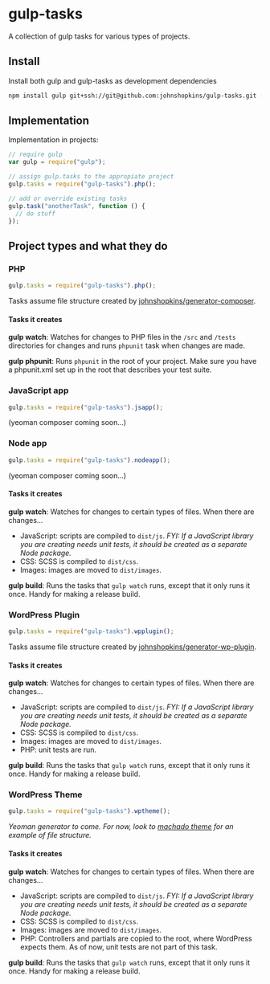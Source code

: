 # gulp-tasks

A collection of gulp tasks for various types of projects.

## Install

Install both gulp and gulp-tasks as development dependencies

```bash
npm install gulp git+ssh://git@github.com:johnshopkins/gulp-tasks.git --save-dev
```

## Implementation

Implementation in projects:

```javascript
// require gulp
var gulp = require("gulp");

// assign gulp.tasks to the appropiate project
gulp.tasks = require("gulp-tasks").php();

// add or override existing tasks
gulp.task("anotherTask", function () {
  // do stuff
});
```

## Project types and what they do

### PHP

```javascript
gulp.tasks = require("gulp-tasks").php();
```

Tasks assume file structure created by [johnshopkins/generator-composer](https://github.com/johnshopkins/generator-composer).

#### Tasks it creates

__gulp watch__: Watches for changes to PHP files in the `/src` and `/tests` directories for changes and runs `phpunit` task when changes are made.

__gulp phpunit__: Runs `phpunit` in the root of your project. Make sure you have a phpunit.xml set up in the root that describes your test suite.


### JavaScript app

```javascript
gulp.tasks = require("gulp-tasks").jsapp();
```

(yeoman composer coming soon...)


### Node app

```javascript
gulp.tasks = require("gulp-tasks").nodeapp();
```

(yeoman composer coming soon...)

#### Tasks it creates

__gulp watch__: Watches for changes to certain types of files. When there are changes...

- JavaScript: scripts are compiled to `dist/js`. _FYI: If a JavaScript library you are creating needs unit tests, it should be created as a separate Node package._
- CSS: SCSS is compiled to `dist/css`.
- Images: images are moved to `dist/images`.

__gulp build__: Runs the tasks that `gulp watch` runs, except that it only runs it once. Handy for making a release build.


### WordPress Plugin

```javascript
gulp.tasks = require("gulp-tasks").wpplugin();
```

Tasks assume file structure created by [johnshopkins/generator-wp-plugin](https://github.com/johnshopkins/generator-wp-plugin).

#### Tasks it creates

__gulp watch__: Watches for changes to certain types of files. When there are changes...

- JavaScript: scripts are compiled to `dist/js`. _FYI: If a JavaScript library you are creating needs unit tests, it should be created as a separate Node package._
- CSS: SCSS is compiled to `dist/css`.
- Images: images are moved to `dist/images`.
- PHP: unit tests are run.

__gulp build__: Runs the tasks that `gulp watch` runs, except that it only runs it once. Handy for making a release build.


### WordPress Theme

```javascript
gulp.tasks = require("gulp-tasks").wptheme();
```

_Yeoman generator to come. For now, look to [machado theme](https://github.com/johnshopkins/machado) for an example of file structure._

#### Tasks it creates

__gulp watch__: Watches for changes to certain types of files. When there are changes...

- JavaScript: scripts are compiled to `dist/js`. _FYI: If a JavaScript library you are creating needs unit tests, it should be created as a separate Node package._
- CSS: SCSS is compiled to `dist/css`.
- Images: images are moved to `dist/images`.
- PHP: Controllers and partials are copied to the root, where WordPress expects them. As of now, unit tests are not part of this task.

__gulp build__: Runs the tasks that `gulp watch` runs, except that it only runs it once. Handy for making a release build.
